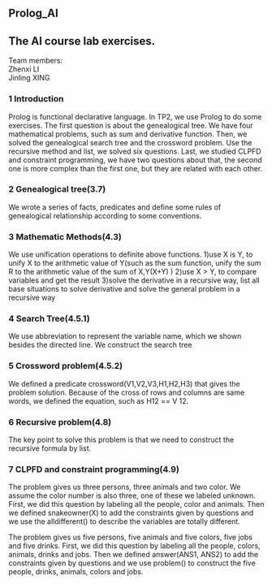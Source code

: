 ## Prolog_AI
## The AI course lab exercises.
Team members:<br>
Zhenxi LI<br>
Jinling XING<br>
### 1 Introduction
Prolog is functional declarative language. In TP2, we use Prolog to do some exercises. The first
question is about the genealogical tree. We have four mathematical problems, such as sum and
derivative function. Then, we solved the genealogical search tree and the crossword problem. Use
the recursive method and list, we solved six questions. Last, we studied CLPFD and constraint
programming, we have two questions about that, the second one is more complex than the first
one, but they are related with each other.

### 2 Genealogical tree(3.7)
We wrote a series of facts, predicates and define some rules of genealogical relationship according
to some conventions.
### 3 Mathematic Methods(4.3)
We use unification operations to definite above functions.
1)use X is Y, to unify X to the arithmetic value of Y(such as the sum function, unify the sum R
to the arithmetic value of the sum of X,Y(X+Y) )
2)use X > Y, to compare variables and get the result
3)solve the derivative in a recursive way, list all base situations to solve derivative and solve the
general problem in a recursive way
### 4 Search Tree(4.5.1)
We use abbreviation to represent the variable name, which we shown besides the directed line. We
construct the search tree
### 5 Crossword problem(4.5.2)
We defined a predicate crossword(V1,V2,V3,H1,H2,H3) that gives the problem solution. Because
of the cross of rows and columns are same words, we defined the equation, such as H12 == V 12.
### 6 Recursive problem(4.8)
The key point to solve this problem is that we need to construct the recursive formula by list.
### 7 CLPFD and constraint programming(4.9)

The problem gives us three persons, three animals and two color. We assume the color number is
also three, one of these we labeled unknown. First, we did this question by labeling all the people,
color and animals. Then we defined snakeowner(X) to add the constraints given by questions and
we use the alldifferent() to describe the variables are totally different.

The problem gives us five persons, five animals and five colors, five jobs and five drinks. First,
we did this question by labeling all the people, colors, animals, drinks and jobs. Then we defined
answer(ANS1, ANS2) to add the constraints given by questions and we use problem() to construct
the five people, drinks, animals, colors and jobs.
